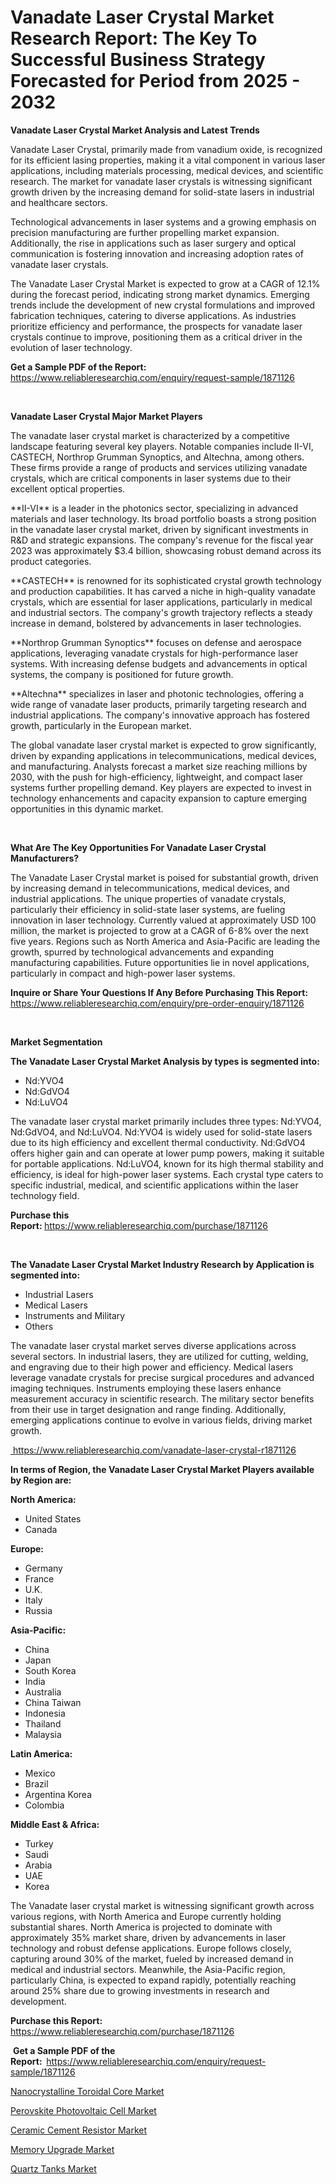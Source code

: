 <p><h1>Vanadate Laser Crystal Market Research Report: The Key To Successful Business Strategy Forecasted for Period from 2025 - 2032</h1></p><p><strong>Vanadate Laser Crystal Market Analysis and Latest Trends</strong></p>
<p><p>Vanadate Laser Crystal, primarily made from vanadium oxide, is recognized for its efficient lasing properties, making it a vital component in various laser applications, including materials processing, medical devices, and scientific research. The market for vanadate laser crystals is witnessing significant growth driven by the increasing demand for solid-state lasers in industrial and healthcare sectors. </p><p>Technological advancements in laser systems and a growing emphasis on precision manufacturing are further propelling market expansion. Additionally, the rise in applications such as laser surgery and optical communication is fostering innovation and increasing adoption rates of vanadate laser crystals. </p><p>The Vanadate Laser Crystal Market is expected to grow at a CAGR of 12.1% during the forecast period, indicating strong market dynamics. Emerging trends include the development of new crystal formulations and improved fabrication techniques, catering to diverse applications. As industries prioritize efficiency and performance, the prospects for vanadate laser crystals continue to improve, positioning them as a critical driver in the evolution of laser technology.</p></p>
<p><strong>Get a Sample PDF of the Report:&nbsp;</strong> <a href="https://www.reliableresearchiq.com/enquiry/request-sample/1871126?utm_campaign=120&utm_medium=2&utm_source=Github&utm_content=ia&utm_term=11022025&utm_id=vanadate-laser-crystal">https://www.reliableresearchiq.com/enquiry/request-sample/1871126</a></p>
<p>&nbsp;</p>
<p><strong>Vanadate Laser Crystal Major Market Players</strong></p>
<p><p>The vanadate laser crystal market is characterized by a competitive landscape featuring several key players. Notable companies include II-VI, CASTECH, Northrop Grumman Synoptics, and Altechna, among others. These firms provide a range of products and services utilizing vanadate crystals, which are critical components in laser systems due to their excellent optical properties.</p><p>**II-VI** is a leader in the photonics sector, specializing in advanced materials and laser technology. Its broad portfolio boasts a strong position in the vanadate laser crystal market, driven by significant investments in R&D and strategic expansions. The company's revenue for the fiscal year 2023 was approximately $3.4 billion, showcasing robust demand across its product categories.</p><p>**CASTECH** is renowned for its sophisticated crystal growth technology and production capabilities. It has carved a niche in high-quality vanadate crystals, which are essential for laser applications, particularly in medical and industrial sectors. The company's growth trajectory reflects a steady increase in demand, bolstered by advancements in laser technologies.</p><p>**Northrop Grumman Synoptics** focuses on defense and aerospace applications, leveraging vanadate crystals for high-performance laser systems. With increasing defense budgets and advancements in optical systems, the company is positioned for future growth.</p><p>**Altechna** specializes in laser and photonic technologies, offering a wide range of vanadate laser products, primarily targeting research and industrial applications. The company's innovative approach has fostered growth, particularly in the European market.</p><p>The global vanadate laser crystal market is expected to grow significantly, driven by expanding applications in telecommunications, medical devices, and manufacturing. Analysts forecast a market size reaching millions by 2030, with the push for high-efficiency, lightweight, and compact laser systems further propelling demand. Key players are expected to invest in technology enhancements and capacity expansion to capture emerging opportunities in this dynamic market.</p></p>
<p>&nbsp;</p>
<p><strong>What Are The Key Opportunities For Vanadate Laser Crystal Manufacturers?</strong></p>
<p><p>The Vanadate Laser Crystal market is poised for substantial growth, driven by increasing demand in telecommunications, medical devices, and industrial applications. The unique properties of vanadate crystals, particularly their efficiency in solid-state laser systems, are fueling innovation in laser technology. Currently valued at approximately USD 100 million, the market is projected to grow at a CAGR of 6-8% over the next five years. Regions such as North America and Asia-Pacific are leading the growth, spurred by technological advancements and expanding manufacturing capabilities. Future opportunities lie in novel applications, particularly in compact and high-power laser systems.</p></p>
<p><strong>Inquire or Share Your Questions If Any Before Purchasing This Report:</strong> <a href="https://www.reliableresearchiq.com/enquiry/pre-order-enquiry/1871126?utm_campaign=120&utm_medium=2&utm_source=Github&utm_content=ia&utm_term=11022025&utm_id=vanadate-laser-crystal">https://www.reliableresearchiq.com/enquiry/pre-order-enquiry/1871126</a></p>
<p>&nbsp;</p>
<p><strong>Market Segmentation</strong></p>
<p><strong>The Vanadate Laser Crystal Market Analysis by types is segmented into:</strong></p>
<p><ul><li>Nd:YVO4</li><li>Nd:GdVO4</li><li>Nd:LuVO4</li></ul></p>
<p><p>The vanadate laser crystal market primarily includes three types: Nd:YVO4, Nd:GdVO4, and Nd:LuVO4. Nd:YVO4 is widely used for solid-state lasers due to its high efficiency and excellent thermal conductivity. Nd:GdVO4 offers higher gain and can operate at lower pump powers, making it suitable for portable applications. Nd:LuVO4, known for its high thermal stability and efficiency, is ideal for high-power laser systems. Each crystal type caters to specific industrial, medical, and scientific applications within the laser technology field.</p></p>
<p><strong>Purchase this Report:&nbsp;</strong><a href="https://www.reliableresearchiq.com/purchase/1871126?utm_campaign=120&utm_medium=2&utm_source=Github&utm_content=ia&utm_term=11022025&utm_id=vanadate-laser-crystal">https://www.reliableresearchiq.com/purchase/1871126</a></p>
<p>&nbsp;</p>
<p><strong>The Vanadate Laser Crystal Market Industry Research by Application is segmented into:</strong></p>
<p><ul><li>Industrial Lasers</li><li>Medical Lasers</li><li>Instruments and Military</li><li>Others</li></ul></p>
<p><p>The vanadate laser crystal market serves diverse applications across several sectors. In industrial lasers, they are utilized for cutting, welding, and engraving due to their high power and efficiency. Medical lasers leverage vanadate crystals for precise surgical procedures and advanced imaging techniques. Instruments employing these lasers enhance measurement accuracy in scientific research. The military sector benefits from their use in target designation and range finding. Additionally, emerging applications continue to evolve in various fields, driving market growth.</p></p>
<p><a href="https://www.reliableresearchiq.com/vanadate-laser-crystal-r1871126?utm_campaign=120&utm_medium=2&utm_source=Github&utm_content=ia&utm_term=11022025&utm_id=vanadate-laser-crystal">&nbsp;https://www.reliableresearchiq.com/vanadate-laser-crystal-r1871126</a></p>
<p><strong>In terms of Region, the Vanadate Laser Crystal Market Players available by Region are:</strong></p>
<p>
    <p> <strong> North America: </strong>
        <ul>
            <li>United States</li>
            <li>Canada</li>
        </ul>
        </p> 
    <p> <strong> Europe: </strong>
        <ul>
            <li>Germany</li>
            <li>France</li>
            <li>U.K.</li>
            <li>Italy</li>
            <li>Russia</li>
        </ul>
        </p> 
    <p> <strong> Asia-Pacific: </strong>
        <ul>
            <li>China</li>
            <li>Japan</li>
            <li>South Korea</li>
            <li>India</li>
            <li>Australia</li>
            <li>China Taiwan</li>
            <li>Indonesia</li>
            <li>Thailand</li>
            <li>Malaysia</li>
        </ul>
        </p> 
    <p> <strong> Latin America: </strong>
        <ul>
            <li>Mexico</li>
            <li>Brazil</li>
            <li>Argentina Korea</li>
            <li>Colombia</li>
        </ul>
        </p> 
    <p> <strong> Middle East & Africa: </strong>
        <ul>
            <li>Turkey</li>
            <li>Saudi</li>
            <li>Arabia</li>
            <li>UAE</li>
            <li>Korea</li>
        </ul>
    </p>
    </p>
<p><p>The Vanadate laser crystal market is witnessing significant growth across various regions, with North America and Europe currently holding substantial shares. North America is projected to dominate with approximately 35% market share, driven by advancements in laser technology and robust defense applications. Europe follows closely, capturing around 30% of the market, fueled by increased demand in medical and industrial sectors. Meanwhile, the Asia-Pacific region, particularly China, is expected to expand rapidly, potentially reaching around 25% share due to growing investments in research and development.</p></p>
<p><strong>Purchase this Report: </strong><a href="https://www.reliableresearchiq.com/purchase/1871126?utm_campaign=120&utm_medium=2&utm_source=Github&utm_content=ia&utm_term=11022025&utm_id=vanadate-laser-crystal">https://www.reliableresearchiq.com/purchase/1871126</a></p>
<p>&nbsp;<strong>Get a Sample PDF of the Report:&nbsp;&nbsp;</strong><a href="https://www.reliableresearchiq.com/enquiry/request-sample/1871126?utm_campaign=120&utm_medium=2&utm_source=Github&utm_content=ia&utm_term=11022025&utm_id=vanadate-laser-crystal">https://www.reliableresearchiq.com/enquiry/request-sample/1871126</a></p>
<p><strong></strong></p>
<p><p><a href="https://github.com/bulkagumanvv/Market-Research-Report-List-1/blob/main/nanocrystalline-toroidal-core-market.md?utm_campaign=120&utm_medium=2&utm_source=Github&utm_content=ia&utm_term=11022025&utm_id=vanadate-laser-crystal">Nanocrystalline Toroidal Core Market</a></p><p><a href="https://github.com/shamyzinniwl/Market-Research-Report-List-1/blob/main/perovskite-photovoltaic-cell-market.md?utm_campaign=120&utm_medium=2&utm_source=Github&utm_content=ia&utm_term=11022025&utm_id=vanadate-laser-crystal">Perovskite Photovoltaic Cell Market</a></p><p><a href="https://github.com/pistosnashxo/Market-Research-Report-List-1/blob/main/ceramic-cement-resistor-market.md?utm_campaign=120&utm_medium=2&utm_source=Github&utm_content=ia&utm_term=11022025&utm_id=vanadate-laser-crystal">Ceramic Cement Resistor Market</a></p><p><a href="https://github.com/cernelleogue48/Market-Research-Report-List-1/blob/main/memory-upgrade-market.md?utm_campaign=120&utm_medium=2&utm_source=Github&utm_content=ia&utm_term=11022025&utm_id=vanadate-laser-crystal">Memory Upgrade Market</a></p><p><a href="https://github.com/orielaudasfr/Market-Research-Report-List-1/blob/main/quartz-tanks-market.md?utm_campaign=120&utm_medium=2&utm_source=Github&utm_content=ia&utm_term=11022025&utm_id=vanadate-laser-crystal">Quartz Tanks Market</a></p></p>
